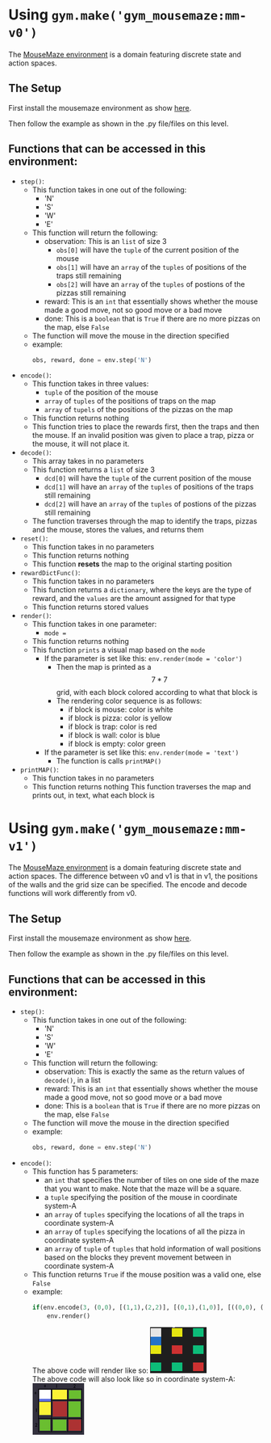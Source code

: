 # Using ```gym.make('gym_mousemaze:mm-v0')```

The [MouseMaze environment](https://github.com/AkasshShah/MouseMaze) is a domain featuring discrete state and action spaces.

## The Setup

First install the mousemaze environment as show [here](https://github.com/AkasshShah/MouseMaze/blob/master/gym-mousemaze/README.md).

Then follow the example as shown in the .py file/files on this level.

## Functions that can be accessed in this environment:
* ```step()```:
    * This function takes in one out of the following:
        * 'N'
        * 'S'
        * 'W'
        * 'E'
    * This function will return the following:
        * observation: This is an ```list``` of size 3
            * ```obs[0]``` will have the ```tuple``` of the current position of the mouse
            * ```obs[1]``` will have an ```array``` of the ```tuples``` of positions of the traps still remaining
            * ```obs[2]``` will have an ```array``` of the ```tuples``` of postions of the pizzas still remaining
        * reward: This is an ```int``` that essentially shows whether the mouse made a good move, not so good move or a bad move
        * done: This is a ```boolean``` that is ```True``` if there are no more pizzas on the map, else ```False```
    * The function will move the mouse in the direction specified
    * example:
        ```python
        obs, reward, done = env.step('N')
        ```
* ```encode()```:
    * This function takes in three values:
        * ```tuple``` of the position of the mouse
        * ```array``` of ```tuples``` of the positions of traps on the map
        * ```array``` of ```tupels``` of the positions of the pizzas on the map
    * This function returns nothing
    * This function tries to place the rewards first, then the traps and then the mouse. If an invalid position was given to place a trap, pizza or the mouse, it will not place it. 
* ```decode()```:
    * This array takes in no parameters
    * This function returns a ```list``` of size 3
        * ```dcd[0]``` will have the ```tuple``` of the current position of the mouse
        * ```dcd[1]``` will have an ```array``` of the ```tuples``` of positions of the traps still remaining
        * ```dcd[2]``` will have an ```array``` of the ```tuples``` of postions of the pizzas still remaining
    * The function traverses through the map to identify the traps, pizzas and the mouse, stores the values, and returns them
* ```reset()```:
    * This function takes in no parameters
    * This function returns nothing
    * This function **resets** the map to the original starting position
* ```rewardDictFunc()```:
    * This function takes in no parameters
    * This function returns a ```dictionary```, where the keys are the type of reward, and the ```values``` are the amount assigned for that type
    * This function returns stored values
* ```render()```:
    * This function takes in one parameter:
        * ```mode = ```
    * This function returns nothing
    * This function ```prints``` a visual map based on the ```mode```
        * If the parameter is set like this: ```env.render(mode = 'color')```
            * Then the map is printed as a $$7*7$$ grid, with each block colored according to what that block is
            * The rendering color sequence is as follows:
                * if block is mouse: color is white
                * if block is pizza: color is yellow
                * if block is trap: color is red
                * if block is wall: color is blue
                * if block is empty: color green
        * If the parameter is set like this: ```env.render(mode = 'text')```
            * The function is calls ```printMAP()```
* ```printMAP()```:
    * This function takes in no parameters
    * This function returns nothing
    This function traverses the map and prints out, in text, what each block is

# Using ```gym.make('gym_mousemaze:mm-v1')```

The [MouseMaze environment](https://github.com/AkasshShah/MouseMaze) is a domain featuring discrete state and action spaces. The difference between v0 and v1 is that in v1, the positions of the walls and the grid size can be specified. The encode and decode functions will work differently from v0.

## The Setup

First install the mousemaze environment as show [here](https://github.com/AkasshShah/MouseMaze/blob/master/gym-mousemaze/README.md).

Then follow the example as shown in the .py file/files on this level.

## Functions that can be accessed in this environment:
* ```step()```:
    * This function takes in one out of the following:
        * 'N'
        * 'S'
        * 'W'
        * 'E'
    * This function will return the following:
        * observation: This is exactly the same as the return values of ```decode()```, in a list
        * reward: This is an ```int``` that essentially shows whether the mouse made a good move, not so good move or a bad move
        * done: This is a ```boolean``` that is ```True``` if there are no more pizzas on the map, else ```False```
    * The function will move the mouse in the direction specified
    * example:
        ```python
        obs, reward, done = env.step('N')
        ```
* ```encode()```:
    * This function has 5 parameters:
        * an ```int``` that specifies the number of tiles on one side of the maze that you want to make. Note that the maze will be a square.
        * a ```tuple``` specifying the position of the mouse in coordinate system-A
        * an ```array``` of ```tuples``` specifying the locations of all the traps in coordinate system-A
        * an ```array``` of ```tuples``` specifying the locations of all the pizza in coordinate system-A
        * an ```array``` of ```tuple``` of ```tuples``` that hold information of wall positions based on the blocks they prevent movement between in coordinate system-A
    * This function returns ```True``` if the mouse position was a valid one, else ```False```
    * example:
        ```python
        if(env.encode(3, (0,0), [(1,1),(2,2)], [(0,1),(1,0)], [((0,0), (0,1))])):
            env.render()
        ```
        The above code will render like so: <img src="using_gym-mousemaze/exampleRenderImages/encode(3, (0, 0), [(1, 1), (2, 2)], [(0, 1), (1, 0)], [((0, 0), (0, 1))]).PNG" alt="Image of Encode" />\
        The above code will also look like so in coordinate system-A: <img src="using_gym-mousemaze/exampleRenderImages/coordinateSystemA/encode(3, (0, 0), [(1, 1), (2, 2)], [(0, 1), (1, 0)], [((0, 0), (0, 1))]).png" alt="Image of Coordinate System-A" />